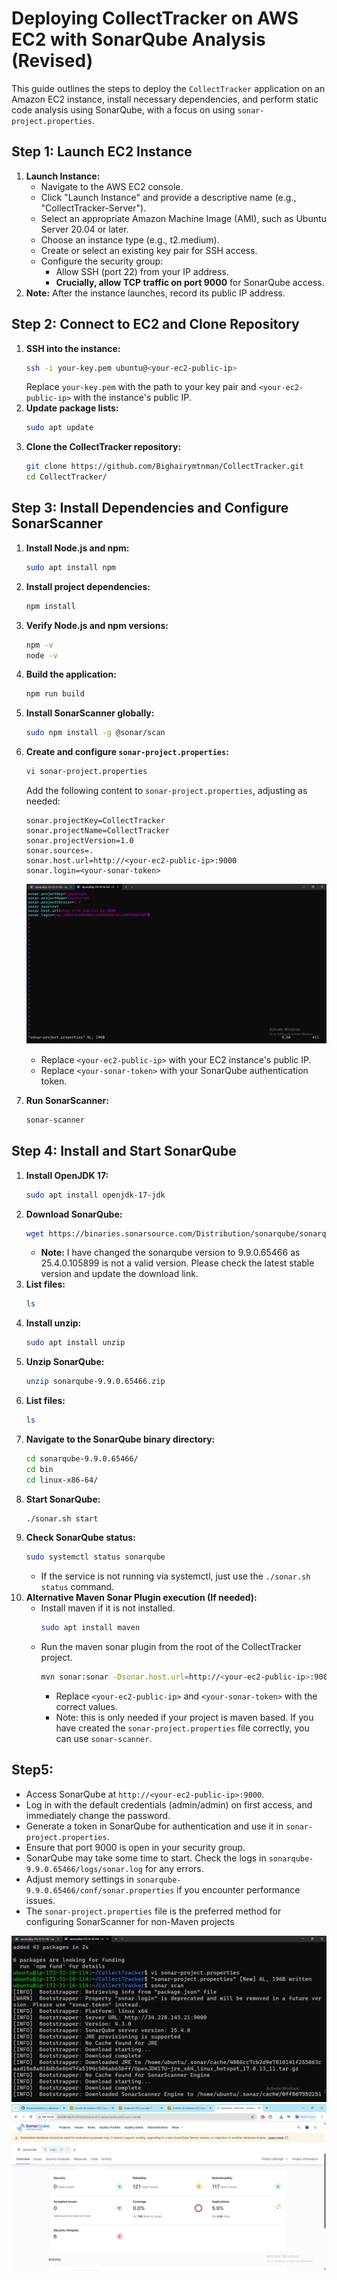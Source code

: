 # Deploying CollectTracker on AWS EC2 with SonarQube Analysis (Revised)

This guide outlines the steps to deploy the `CollectTracker` application on an Amazon EC2 instance, install necessary dependencies, and perform static code analysis using SonarQube, with a focus on using `sonar-project.properties`.

## Step 1: Launch EC2 Instance

1.  **Launch Instance:**
    * Navigate to the AWS EC2 console.
    * Click "Launch Instance" and provide a descriptive name (e.g., "CollectTracker-Server").
    * Select an appropriate Amazon Machine Image (AMI), such as Ubuntu Server 20.04 or later.
    * Choose an instance type (e.g., t2.medium).
    * Create or select an existing key pair for SSH access.
    * Configure the security group:
        * Allow SSH (port 22) from your IP address.
        * **Crucially, allow TCP traffic on port 9000** for SonarQube access.
2.  **Note:** After the instance launches, record its public IP address.

## Step 2: Connect to EC2 and Clone Repository

1.  **SSH into the instance:**
    ```bash
    ssh -i your-key.pem ubuntu@<your-ec2-public-ip>
    ```
    Replace `your-key.pem` with the path to your key pair and `<your-ec2-public-ip>` with the instance's public IP.
2.  **Update package lists:**
    ```bash
    sudo apt update
    ```
3.  **Clone the CollectTracker repository:**
    ```bash
    git clone https://github.com/Bighairymtnman/CollectTracker.git
    cd CollectTracker/
    ```

## Step 3: Install Dependencies and Configure SonarScanner

1.  **Install Node.js and npm:**
    ```bash
    sudo apt install npm
    ```
2.  **Install project dependencies:**
    ```bash
    npm install
    ```
3.  **Verify Node.js and npm versions:**
    ```bash
    npm -v
    node -v
    ```
4.  **Build the application:**
    ```bash
    npm run build
    ```
5.  **Install SonarScanner globally:**
    ```bash
    sudo npm install -g @sonar/scan
    ```
6.  **Create and configure `sonar-project.properties`:**
    ```bash
    vi sonar-project.properties
    ```

    Add the following content to `sonar-project.properties`, adjusting as needed:

    ```properties
    sonar.projectKey=CollectTracker
    sonar.projectName=CollectTracker
    sonar.projectVersion=1.0
    sonar.sources=.
    sonar.host.url=http://<your-ec2-public-ip>:9000
    sonar.login=<your-sonar-token>
    ```
    ![](./Images/arun3%201.png)

    * Replace `<your-ec2-public-ip>` with your EC2 instance's public IP.
    * Replace `<your-sonar-token>` with your SonarQube authentication token.
7.  **Run SonarScanner:**
    ```bash
    sonar-scanner
    ```

## Step 4: Install and Start SonarQube

1.  **Install OpenJDK 17:**
    ```bash
    sudo apt install openjdk-17-jdk
    ```
2.  **Download SonarQube:**
    ```bash
    wget https://binaries.sonarsource.com/Distribution/sonarqube/sonarqube-9.9.0.65466.zip
    ```
    * **Note:** I have changed the sonarqube version to 9.9.0.65466 as 25.4.0.105899 is not a valid version. Please check the latest stable version and update the download link.
3.  **List files:**
    ```bash
    ls
    ```
4.  **Install unzip:**
    ```bash
    sudo apt install unzip
    ```
5.  **Unzip SonarQube:**
    ```bash
    unzip sonarqube-9.9.0.65466.zip
    ```
6.  **List files:**
    ```bash
    ls
    ```
7.  **Navigate to the SonarQube binary directory:**
    ```bash
    cd sonarqube-9.9.0.65466/
    cd bin
    cd linux-x86-64/
    ```
8.  **Start SonarQube:**
    ```bash
    ./sonar.sh start
    ```
9.  **Check SonarQube status:**
    ```bash
    sudo systemctl status sonarqube
    ```
    * If the service is not running via systemctl, just use the `./sonar.sh status` command.
10. **Alternative Maven Sonar Plugin execution (If needed):**
    * Install maven if it is not installed.
        ```bash
        sudo apt install maven
        ```
    * Run the maven sonar plugin from the root of the CollectTracker project.
        ```bash
        mvn sonar:sonar -Dsonar.host.url=http://<your-ec2-public-ip>:9000 -Dsonar.login=<your-sonar-token> -Dsonar.java.binaries=target/classes
        ```
        * Replace `<your-ec2-public-ip>` and `<your-sonar-token>` with the correct values.
        * Note: this is only needed if your project is maven based. If you have created the `sonar-project.properties` file correctly, you can use `sonar-scanner`.

## Step5:

* Access SonarQube at `http://<your-ec2-public-ip>:9000`.
* Log in with the default credentials (admin/admin) on first access, and immediately change the password.
* Generate a token in SonarQube for authentication and use it in `sonar-project.properties`.
* Ensure that port 9000 is open in your security group.
* SonarQube may take some time to start. Check the logs in `sonarqube-9.9.0.65466/logs/sonar.log` for any errors.
* Adjust memory settings in `sonarqube-9.9.0.65466/conf/sonar.properties` if you encounter performance issues.
* The `sonar-project.properties` file is the preferred method for configuring SonarScanner for non-Maven projects

![](./Images/arun2.png)
![](./Images/arun.png)

